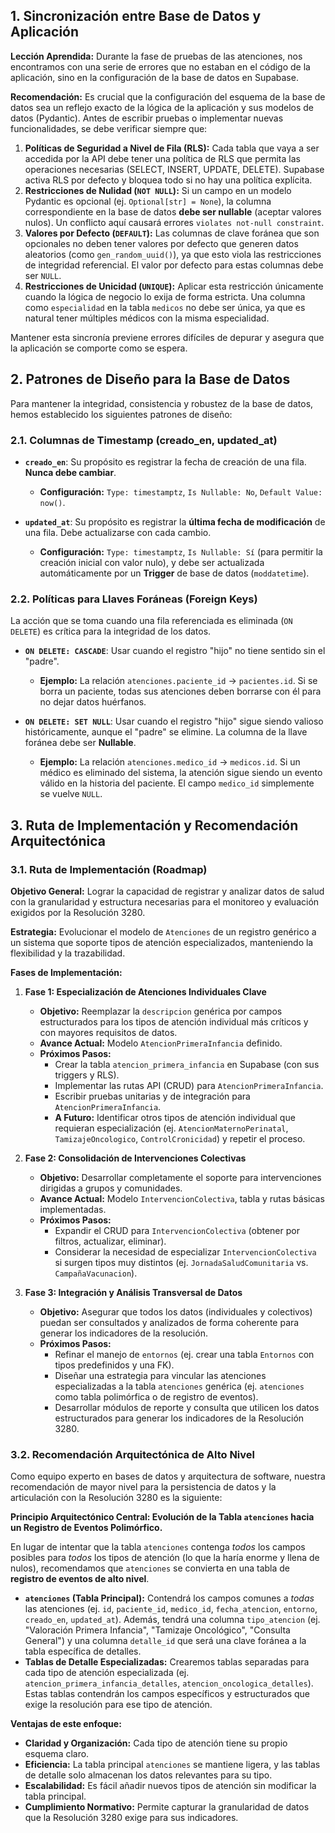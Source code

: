 ## 1. Sincronización entre Base de Datos y Aplicación

**Lección Aprendida:** Durante la fase de pruebas de las atenciones, nos encontramos con una serie de errores que no estaban en el código de la aplicación, sino en la configuración de la base de datos en Supabase.

**Recomendación:** Es crucial que la configuración del esquema de la base de datos sea un reflejo exacto de la lógica de la aplicación y sus modelos de datos (Pydantic). Antes de escribir pruebas o implementar nuevas funcionalidades, se debe verificar siempre que:

1.  **Políticas de Seguridad a Nivel de Fila (RLS):** Cada tabla que vaya a ser accedida por la API debe tener una política de RLS que permita las operaciones necesarias (SELECT, INSERT, UPDATE, DELETE). Supabase activa RLS por defecto y bloquea todo si no hay una política explícita.
2.  **Restricciones de Nulidad (`NOT NULL`):** Si un campo en un modelo Pydantic es opcional (ej. `Optional[str] = None`), la columna correspondiente en la base de datos **debe ser nullable** (aceptar valores nulos). Un conflicto aquí causará errores `violates not-null constraint`.
3.  **Valores por Defecto (`DEFAULT`):** Las columnas de clave foránea que son opcionales no deben tener valores por defecto que generen datos aleatorios (como `gen_random_uuid()`), ya que esto viola las restricciones de integridad referencial. El valor por defecto para estas columnas debe ser `NULL`.
4.  **Restricciones de Unicidad (`UNIQUE`):** Aplicar esta restricción únicamente cuando la lógica de negocio lo exija de forma estricta. Una columna como `especialidad` en la tabla `medicos` no debe ser única, ya que es natural tener múltiples médicos con la misma especialidad.

Mantener esta sincronía previene errores difíciles de depurar y asegura que la aplicación se comporte como se espera.

## 2. Patrones de Diseño para la Base de Datos

Para mantener la integridad, consistencia y robustez de la base de datos, hemos establecido los siguientes patrones de diseño:

### 2.1. Columnas de Timestamp (creado_en, updated_at)

-   **`creado_en`**: Su propósito es registrar la fecha de creación de una fila. **Nunca debe cambiar**. 
    -   **Configuración:** `Type: timestamptz`, `Is Nullable: No`, `Default Value: now()`.

-   **`updated_at`**: Su propósito es registrar la **última fecha de modificación** de una fila. Debe actualizarse con cada cambio.
    -   **Configuración:** `Type: timestamptz`, `Is Nullable: Sí` (para permitir la creación inicial con valor nulo), y debe ser actualizada automáticamente por un **Trigger** de base de datos (`moddatetime`).

### 2.2. Políticas para Llaves Foráneas (Foreign Keys)

La acción que se toma cuando una fila referenciada es eliminada (`ON DELETE`) es crítica para la integridad de los datos.

-   **`ON DELETE: CASCADE`**: Usar cuando el registro "hijo" no tiene sentido sin el "padre".
    -   **Ejemplo:** La relación `atenciones.paciente_id` -> `pacientes.id`. Si se borra un paciente, todas sus atenciones deben borrarse con él para no dejar datos huérfanos.

-   **`ON DELETE: SET NULL`**: Usar cuando el registro "hijo" sigue siendo valioso históricamente, aunque el "padre" se elimine. La columna de la llave foránea debe ser **Nullable**.
    -   **Ejemplo:** La relación `atenciones.medico_id` -> `medicos.id`. Si un médico es eliminado del sistema, la atención sigue siendo un evento válido en la historia del paciente. El campo `medico_id` simplemente se vuelve `NULL`.

## 3. Ruta de Implementación y Recomendación Arquitectónica

### 3.1. Ruta de Implementación (Roadmap)

**Objetivo General:** Lograr la capacidad de registrar y analizar datos de salud con la granularidad y estructura necesarias para el monitoreo y evaluación exigidos por la Resolución 3280.

**Estrategia:** Evolucionar el modelo de `Atenciones` de un registro genérico a un sistema que soporte tipos de atención especializados, manteniendo la flexibilidad y la trazabilidad.

**Fases de Implementación:**

1.  **Fase 1: Especialización de Atenciones Individuales Clave**
    *   **Objetivo:** Reemplazar la `descripcion` genérica por campos estructurados para los tipos de atención individual más críticos y con mayores requisitos de datos.
    *   **Avance Actual:** Modelo `AtencionPrimeraInfancia` definido.
    *   **Próximos Pasos:**
        *   Crear la tabla `atencion_primera_infancia` en Supabase (con sus triggers y RLS).
        *   Implementar las rutas API (CRUD) para `AtencionPrimeraInfancia`.
        *   Escribir pruebas unitarias y de integración para `AtencionPrimeraInfancia`.
        *   **A Futuro:** Identificar otros tipos de atención individual que requieran especialización (ej. `AtencionMaternoPerinatal`, `TamizajeOncologico`, `ControlCronicidad`) y repetir el proceso.

2.  **Fase 2: Consolidación de Intervenciones Colectivas**
    *   **Objetivo:** Desarrollar completamente el soporte para intervenciones dirigidas a grupos y comunidades.
    *   **Avance Actual:** Modelo `IntervencionColectiva`, tabla y rutas básicas implementadas.
    *   **Próximos Pasos:**
        *   Expandir el CRUD para `IntervencionColectiva` (obtener por filtros, actualizar, eliminar).
        *   Considerar la necesidad de especializar `IntervencionColectiva` si surgen tipos muy distintos (ej. `JornadaSaludComunitaria` vs. `CampañaVacunacion`).

3.  **Fase 3: Integración y Análisis Transversal de Datos**
    *   **Objetivo:** Asegurar que todos los datos (individuales y colectivos) puedan ser consultados y analizados de forma coherente para generar los indicadores de la resolución.
    *   **Próximos Pasos:**
        *   Refinar el manejo de `entornos` (ej. crear una tabla `Entornos` con tipos predefinidos y una FK).
        *   Diseñar una estrategia para vincular las atenciones especializadas a la tabla `atenciones` genérica (ej. `atenciones` como tabla polimórfica o de registro de eventos).
        *   Desarrollar módulos de reporte y consulta que utilicen los datos estructurados para generar los indicadores de la Resolución 3280.

### 3.2. Recomendación Arquitectónica de Alto Nivel

Como equipo experto en bases de datos y arquitectura de software, nuestra recomendación de mayor nivel para la persistencia de datos y la articulación con la Resolución 3280 es la siguiente:

**Principio Arquitectónico Central: Evolución de la Tabla `atenciones` hacia un Registro de Eventos Polimórfico.**

En lugar de intentar que la tabla `atenciones` contenga *todos* los campos posibles para *todos* los tipos de atención (lo que la haría enorme y llena de nulos), recomendamos que `atenciones` se convierta en una tabla de **registro de eventos de alto nivel**.

-   **`atenciones` (Tabla Principal):** Contendrá los campos comunes a *todas* las atenciones (ej. `id`, `paciente_id`, `medico_id`, `fecha_atencion`, `entorno`, `creado_en`, `updated_at`). Además, tendrá una columna `tipo_atencion` (ej. "Valoración Primera Infancia", "Tamizaje Oncológico", "Consulta General") y una columna `detalle_id` que será una clave foránea a la tabla específica de detalles.
-   **Tablas de Detalle Especializadas:** Crearemos tablas separadas para cada tipo de atención especializada (ej. `atencion_primera_infancia_detalles`, `atencion_oncologica_detalles`). Estas tablas contendrán los campos específicos y estructurados que exige la resolución para ese tipo de atención.

**Ventajas de este enfoque:**
-   **Claridad y Organización:** Cada tipo de atención tiene su propio esquema claro.
-   **Eficiencia:** La tabla principal `atenciones` se mantiene ligera, y las tablas de detalle solo almacenan los datos relevantes para su tipo.
-   **Escalabilidad:** Es fácil añadir nuevos tipos de atención sin modificar la tabla principal.
-   **Cumplimiento Normativo:** Permite capturar la granularidad de datos que la Resolución 3280 exige para sus indicadores.
